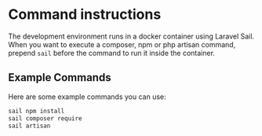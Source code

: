 # Command instructions

The development environment runs in a docker container using Laravel Sail. When you want to execute a composer, npm or php artisan command, prepend `sail` before the command to run it inside the container.

## Example Commands

Here are some example commands you can use:

```bash
sail npm install
sail composer require
sail artisan
```
